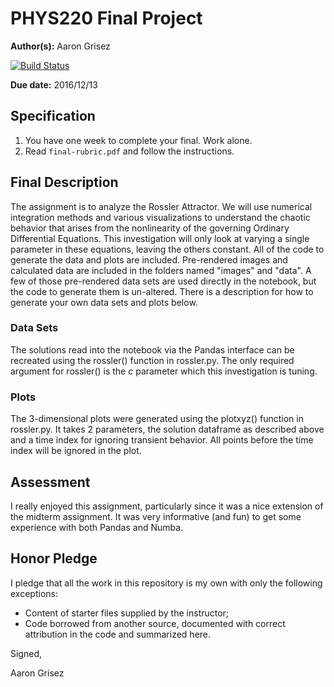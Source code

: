 # PHYS220 Final Project

**Author(s):** Aaron Grisez

[![Build Status](https://travis-ci.com/chapman-phys220-2016f/final-aarongrisez.svg?token=NKnMzaV57yuvZyF9zLxy&branch=master)](https://travis-ci.com/chapman-phys220-2016f/final-aarongrisez)

**Due date:** 2016/12/13

## Specification

1. You have one week to complete your final. Work alone.
1. Read ```final-rubric.pdf``` and follow the instructions.

## Final Description

The assignment is to analyze the Rossler Attractor. We will use numerical integration methods and various visualizations to understand the chaotic behavior that arises from the nonlinearity of the governing Ordinary Differential Equations. This investigation will only look at varying a single parameter in these equations, leaving the others constant. All of the code to generate the data and plots are included. Pre-rendered images and calculated data are included in the folders named "images" and "data". A few of those pre-rendered data sets are used directly in the notebook, but the code to generate them is un-altered. There is a description for how to generate your own data sets and plots below.

### Data Sets
The solutions read into the notebook via the Pandas interface can be recreated using the rossler() function in rossler.py. The only required argument for rossler() is the $c$ parameter which this investigation is tuning.

### Plots
The 3-dimensional plots were generated using the plotxyz() function in rossler.py. It takes 2 parameters, the solution dataframe as described above and a time index for ignoring transient behavior. All points before the time index will be ignored in the plot.

## Assessment

I really enjoyed this assignment, particularly since it was a nice extension of the midterm assignment. It was very informative (and fun) to get some experience with both Pandas and Numba.

## Honor Pledge

I pledge that all the work in this repository is my own with only the following exceptions:

* Content of starter files supplied by the instructor;
* Code borrowed from another source, documented with correct attribution in the code and summarized here.

Signed,

Aaron Grisez
